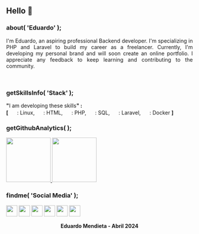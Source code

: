 ## Hello 👋

### about( 'Eduardo' ); 
<p style="text-align: justify;">I'm Eduardo, an aspiring professional Backend developer. I'm specializing in PHP and Laravel to build my career as a freelancer. Currently, I'm developing my personal brand and will soon create an online portfolio. I appreciate any feedback to keep learning and contributing to the community.</p>
<br>

### getSkillsInfo( 'Stack' );
<b>"</b>I am developing these skills<b>" :  
[</b>
  <img src="https://github.com/mreduum/mreduum/assets/136200861/efae5440-dd74-432a-a7d3-8882961ce3a8" height="16"> : Linux,
  <img src="https://github.com/mreduum/mreduum/assets/136200861/efae5440-dd74-432a-a7d3-8882961ce3a8" height="16"> : HTML,
  <img src="https://github.com/mreduum/mreduum/assets/136200861/efae5440-dd74-432a-a7d3-8882961ce3a8" height="16"> : PHP,
  <img src="https://github.com/mreduum/mreduum/assets/136200861/efae5440-dd74-432a-a7d3-8882961ce3a8" height="16"> : SQL,
  <img src="https://github.com/mreduum/mreduum/assets/136200861/efae5440-dd74-432a-a7d3-8882961ce3a8" height="16"> : Laravel,
  <img src="https://github.com/mreduum/mreduum/assets/136200861/efae5440-dd74-432a-a7d3-8882961ce3a8" height="16"> : Docker
<b>]</b>
<br>

### getGithubAnalytics( );
<a href="https://github.com/mreduum">
  <img height="120em" src="https://github-readme-stats-eight-theta.vercel.app/api?username=mreduum&show_icons=true&theme=algolia&include_all_commits=true&count_private=true"/>
  <img height="120em" src="https://github-readme-stats-eight-theta.vercel.app/api/top-langs/?username=mreduum&layout=compact&langs_count=4&theme=algolia"/>
</a>
<br>

### findme( 'Social Media' );

[<img src="https://github.com/mreduum/mreduum/assets/136200861/efae5440-dd74-432a-a7d3-8882961ce3a8" height="30">](https://github.com/mreduum)
[<img src="https://github.com/mreduum/mreduum/assets/136200861/dfd8bb42-3200-460f-9caa-28aead6c66d3" height="30">](https://linkedin.com/in/mreduum)
[<img src="https://github.com/mreduum/mreduum/assets/136200861/a2d058b3-568c-4f8c-b36f-098cc1efe98e" height="30">](https://facebook.com)
[<img src="https://github.com/mreduum/mreduum/assets/136200861/71429572-e894-4758-b9b8-9c389bc71771" height="30">](https://instagram.com)
[<img src="https://github.com/mreduum/mreduum/assets/136200861/358c9a09-7b83-4667-96f9-abc5d3ff9946" height="30">](https://threads.net)
[<img src="https://github.com/mreduum/mreduum/assets/136200861/29550029-2c9d-40c2-9844-90b3a9927af2" height="30">](https://tiktok.com)
<br>

<div align="center"><b>Eduardo Mendieta - Abril 2024</b></div>
